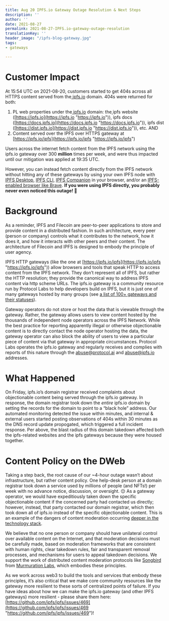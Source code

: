```yaml
---
title: Aug 20 IPFS.io Gateway Outage Resolution & Next Steps
description: ''
author: ''
date: 2021-08-27
permalink: 2021-08-27-IPFS.io-gateway-outage-resolution
translationKey: ''
header_image: "/ipfs-blog-gateway.jpg"
tags:
- gateways

---
```

# Customer Impact

At 15:54 UTC on 2021-08-20, customers started to get 404s across all HTTPS content served from the[ ipfs.io](http://ipfs.io/) domain. 404s were returned for both:

1. PL web properties under the[ ipfs.io](http://ipfs.io/) domain: the[ ](http://ipfs.io/)ipfs website ([https://ipfs.io](https://ipfs.io "https://ipfs.io")), ipfs docs ([https://docs.ipfs.io](https://docs.ipfs.io "https://docs.ipfs.io")), ipfs dist ([https://dist.ipfs.io](https://dist.ipfs.io "https://dist.ipfs.io")), etc. AND
2. Content served over the IPFS over HTTPS gateway at[ ](https://ipfs.io/ipfs)[https://ipfs.io/ipfs](https://ipfs.io/ipfs "https://ipfs.io/ipfs")

Users across the internet fetch content from the IPFS network using the ipfs.io gateway over 300 **million** times per week, and were thus impacted until our mitigation was applied at 19:35 UTC.

However, you can instead fetch content directly from the IPFS network without hitting any of these gateways by using your own IPFS node with [IPFS Desktop](https://docs.ipfs.io/install/ipfs-desktop/), [IPFS CLI](https://docs.ipfs.io/how-to/command-line-quick-start), [IPFS Companion](https://docs.ipfs.io/install/ipfs-companion/) in your browser, and/or an [IPFS-enabled browser like Brave](https://brave.com/ipfs-support/). **If you were using IPFS directly, you probably never even noticed this outage! 💪**

# Background

As a reminder, IPFS and Filecoin are peer-to-peer applications to store and provide content in a distributed fashion. In such architecture, every peer (person or company) controls what it contributes to the network, how it does it, and how it interacts with other peers and their content. The architecture of Filecoin and IPFS is designed to embody the principle of user agency.

IPFS HTTP gateways (like the one at [https://ipfs.io/ipfs](https://ipfs.io/ipfs "https://ipfs.io/ipfs")) allow browsers and tools that speak HTTP to access content from the IPFS network. They don’t represent all of IPFS, but rather the HTTP resolution; they provide the canonical way to address IPFS content via http scheme URLs. The ipfs.io gateway is a community resource run by Protocol Labs to help developers build on IPFS, but it is just one of many gateways hosted by many groups (see [a list of 100+ gateways and their statuses](https://ipfs.github.io/public-gateway-checker/)).

Gateway operators do not store or host the data that is viewable through the gateway. Rather, the gateway allows users to view content hosted by the thousands of independent node operators across the IPFS Network. While the best practice for reporting apparently illegal or otherwise objectionable content is to directly contact the node operator hosting the data, the gateway operator can also block the ability of users to view a particular piece of content via that gateway in appropriate circumstances. Protocol Labs operates the ipfs.io gateway and regularly receives and complies with reports of this nature through the abuse@protocol.ai and abuse@ipfs.io addresses.

# What Happened

On Friday, ipfs.io’s domain registrar received complaints about objectionable content being served through the ipfs.io gateway. In response, the domain registrar took down the _entire_ ipfs.io domain by setting the records for the domain to point to a “black hole” address. Our automated monitoring detected the issue within minutes, and internal & external users started posting observations of 404s within 30 minutes as the DNS record update propogated, which triggered a full incident response. Per above, the blast radius of this domain takedown affected both the ipfs-related websites and the ipfs gateways because they were housed together.

# Content Policy on the DWeb

Taking a step back, the root cause of our \~4-hour outage wasn’t about infrastructure, but rather content policy. One help-desk person at a domain registrar took down a service used by millions of people (and NFTs!) per week with no advance notice, discussion, or oversight. 😔 As a gateway operator, we would have expeditiously taken down the specific objectionable content if the concerned party had contacted us directly; however, instead, that party contacted our domain registrar, which then took down all of ipfs.io instead of the specific objectionable content. This is an example of the dangers of content moderation occurring [deeper in the technology stack](https://www.eff.org/deeplinks/2021/01/beyond-platforms-private-censorship-parler-and-stack).

We believe that no one person or company should have unilateral control over available content on the Internet, and that moderation decisions must be carefully made, based on moderation frameworks that are consistent with human rights, clear takedown rules, fair and transparent removal processes, and mechanisms for users to appeal takedown decisions. We support the work of distributed content moderation protocols like [Songbird](https://github.com/Murmuration-Labs/songbird-decentralized-moderation/) from [Murmuration Labs](https://murmuration.ai/), which embodies these principles.

As we work across web3 to build the tools and services that embody these principles, it’s also critical that we make core community resources like the gateway more resilient to these sorts of centralized points of failure. If you have ideas about how we can make the ipfs.io gateway (and other IPFS gateways) more resilient - please share them here: [https://github.com/ipfs/ipfs/issues/469](https://github.com/ipfs/ipfs/issues/469 "https://github.com/ipfs/ipfs/issues/469")!